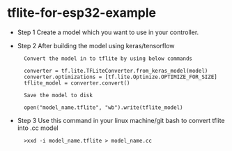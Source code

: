 # tflite-for-esp32-example

- Step 1 
        Create a model which you want to use in your controller.
- Step 2
        After building the model using keras/tensorflow 
       
        Convert the model in to tflite by using below commands
        
        converter = tf.lite.TFLiteConverter.from_keras_model(model)
        converter.optimizations = [tf.lite.Optimize.OPTIMIZE_FOR_SIZE]
        tflite_model = converter.convert()

        Save the model to disk
        
        open("model_name.tflite", "wb").write(tflite_model)
        
- Step 3
        Use this command in your linux machine/git bash to convert tflite into .cc model
        
        >xxd -i model_name.tflite > model_name.cc

    
